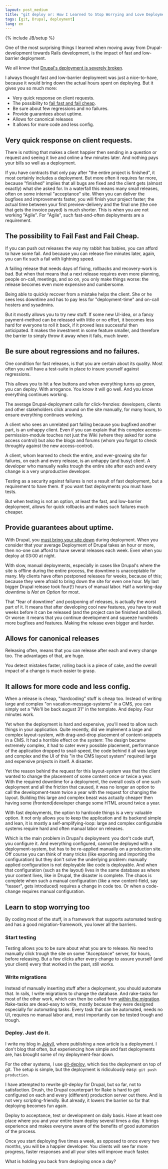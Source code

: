 ```yaml
---
layout: post_medium
title: "git deploy or: How I Learned to Stop Worrying and Love Deployment"
tags: [git, Drupal, deployment]
lang: en
---
```

{% include JB/setup %}

One of the most surprising things I learned when moving away from
Drupal-development towards Rails development, is the impact of fast and
low-barrier deployment.

We all know that [Drupal's deployment is severely broken](http://www.slideshare.net/eaton/drupal-deployment-presentation).

I always thought fast and low-barrier deployment was just a
nice-to-have, because it would bring down the actual hours spent on deploying. But it gives you so much more:

* Very quick response on client requests. 
* The possibility to [fail fast and fail cheap](http://www.flickr.com/photos/bertboerland/2217345100/).
* Be sure about few regressions and no failures.
* Provide guarantees about uptime.
* Allows for canonical releases
* It allows for more code and less config.

## Very quick response on client requests.
There is nothing that makes a client happier then sending in a question or request and seeing
it live and online a few minutes later. And nothing pays your bills so well as a deployment.

If you have contracts that only pay after "the entire project is
finished", it most certainly includes a deployment. But more often it
requires far more, because "finished" implies that all bugs are fixed
and the client gets (almost exactly) what she asked for. In a waterfall
this means many small releases, often on some internal "acceptance"
site. When you can deliver the bugfixes and improvements faster, you
will finish your project faster; the actual time between your first
preview-delivery and the final one (the one that gets the invoice payed) is much shorter.
This is when you are not working "Agile". For "Agile", such
fast-and-often deployments are a requirement.

## The possibility to Fail Fast and Fail Cheap.
If you can push out releases the way my rabbit has babies, you can
afford to have some fail. And because you can release five minutes later, again, you can fix such
a fail with lightning speed. 

A failing release that needs days of fixing, rollbacks and recovery-work
is bad. But when that means that a next release requires even more
planning, people on-call, meetings, and so on, you only make things
worse: the release becomes even more expensive and
cumbersome. 

Being able to quickly recover from a mistake helps the client. She or he
sees less downtime and has to pay less for "deployment-time" and on-call
hosters and sysadmins.

But it mostly allows you to try new stuff. If some new UI-idea, or a
fancy payment-method can be released with little or no effort, it
becomes less hard for everyone to roll it back, if it proved less
successful then anticipated. It makes the investment in some feature
smaller, and therefore the barrier to simply throw it away when it
fails, much lower.

## Be sure about regressions and no failures.
One condition for fast releases, is that you are certain about its
quality. Most often you will have a test-suite in place to insure yourself against
regressions. 

This allows you to hit a few buttons and when everything turns up green,
you can deploy. With arrogance. You know it will go well. And you know
everything continues working. 

The average Drupal-deployment calls for click-frenzies: developers,
clients and other stakeholders click around on the site manually, for
many hours, to ensure everything continues working.

A client who sees an unrelated part failing because you bugfixed another
part, is an unhappy client. Even if you can explain that this complex
access-permission-module touches not just the Wiki (where they asked for
some access control) but also the blogs and forums (whom you forgot to
check throughly against the new access-control).

A client, whom learned to check the
entire, and ever-growing site for failures, on each and every release, is an unhappy (and busy)
client. A developer who manually walks trough the entire site after each
and every change is a very unproductive developer.

Testing as a security against failures is not a result of fast deployment, but a
requirement to have them. If you want fast deployments you must have
tests.

But when testing is not an option, at least the fast, and low-barrier
deployment, allows for quick rollbacks and makes such failures much
cheaper.

## Provide guarantees about uptime.

With Drupal, you [must bring your site down](http://drupalcode.org/project/drupal.git/blob/refs/heads/7.x:/UPGRADE.txt#l54) during deployment. When you consider that your average Deployment of Drupal takes an hour or
more, then no-one can afford to have several releases each week. Even
when you deploy at 03:00 at night.

With slow, manual deployments, especially in cases like Drupal's where
the site is offline during the entire process, the downtime is
unacceptable for many. My clients have often postponed releases for
weeks, because of this; because they were afraid to bring down the site
for even one hour. My last bigger Drupal release took four(!) hours of
manual labor. Half a working-day downtime is _Not an Option_ for most.

That "fear of downtime" and postponing of releases, is actually the worst part
of it. It means that after developing cool new features, you have to
wait weeks before it can be released (and the project can be finished
and billed).
Or worse: it means that you continue development and squeeze hundreds
more bugfixes and features. Making the release even bigger and harder.

## Allows for canonical releases

Releasing often, means that you can release after each and every change
too. The advantages of that, are huge. 

You detect mistakes faster, rolling back is a piece of cake, and the
overall impact of a change is much easier to grasp.

## It allows for more code and less config.

When a release is cheap, "hardcoding" stuff is cheap too. Instead of
writing large and complex "on vacation-message-systems" in a CMS, you
can simply set a "We'll be back august 31" in the template. And deploy.
Four minutes work. 

Yet when the deployment is hard and expensive, you'll need to allow such
things in your application. Quite recently, did we implement a large and
complex layout-system, with drag-and-drop placement of content-snippets
in a CMS. It had a horrible effect on the system: The design became
extremely complex, it had to
cater every possible placement, performance of the application dropped
to snail-speed, the code behind it all was large and complex and the UI of this "in the CMS layout system" required
large and expensive projects in itself. A disaster. 

Yet the reason behind the request for this layout-system was that the
client wanted to change the placement of some content once or twice a
year. With the required downtime for a deployment, the overall costs of
one such deployment and all the friction that caused, it was no longer an
option to call the development-team twice a year with the request for
changing the layout. Building this large and complex beast was actually
cheaper then having some (frontend)developer change some HTML around
twice a year.

With fast deployments, the option to hardcode things is a very valuable
option. It not only allows you to keep the application and its backend
simple and lean, it is mostly a self-amplifying-loop: large and complex
configurable systems require hard and often manual labor on releases.

Which is the main problem in Drupal's deployment: you don't code stuff, you configure
it. And everything configured, cannot be deployed with a
deployment-system, but has to be re-applied manually on a production site.
Off course you can think of many tricks (like exporting and importing the
configuration) but they don't solve the underlying problem:
manually applied configuration is not deployable like code is
deployable. And when that configuration (such as the layout) lives in
the same database as where your content lives, like in Drupal, the
disaster is complete. The chaos is complete when such a manual
configuration (like a new content-field, say "teaser", gets introduced) requires a change in code too. 
Or when a code-change requires manual configuration. 

## Learn to stop worrying too
By coding most of the stuff, in a framework that supports automated
testing and has a good migration-framework, you lower all the barriers. 

### Start testing
Testing allows you to be sure about what you are to release. No need to
manually click trough the site on some "Acceptance" server, for hours,
before releasing. But a few clicks after every change to assure yourself
(and your client) every that worked in the past, still works.

### Write migrations
Instead of manually inserting stuff after a deployment, you should
automate that. 
In rails, I write migrations to change the database. And rake-tasks for
most of the other work, which can then be called from [within the
migration](http://stackoverflow.com/a/2632865/73673). Rake-tasks are
dead-easy to write, mostly because they were designed especially for
automating tasks.
Every task that can be automated, needs no UI, requires no manual labor
and, most importantly can be tested trough and trough.

### Deploy. Just do it.
I write my blog in [Jekyll](http://jekyllrb.com/), where publishing a new
article is a deployment. I don't blog that often, but experiencing how
simple and fast deployments are, has brought some of my deployment-fear
down.

For the other systems, I use
[git-deploy](https://github.com/mislav/git-deploy), which ties the
deployment on top of git. The setup is simple, but the deployment is
ridiculously easy: `git push production`.

I have attempted to rewrite git-deploy for Drupal, but so far, not to
satisfaction. Drush, the Drupal counterpart for Rake is hard to get
configured on each and every (different) production server out there.
And is not very scripting-friendly. But already, it lowers the barrier
so far that deploying becomes fun again.

Deploy to acceptance, test or development on daily basis. Have at least
one place where you and your entire team deploy several times a day.
It brings experience and makes everyone aware of the benefits of good
automation of the process. 

Once you start deploying five times a week, as opposed to once every two
months, you will be a happier developer. You clients will see far more
progress, faster responses and all your sites will improve much faster.

What is holding you back from deploying once a day?
